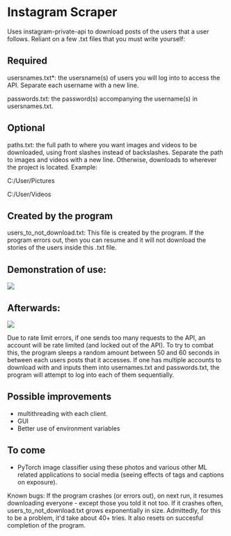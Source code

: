 # Instagram Scraper
Uses instagram-private-api to download posts of the users that a user follows. Reliant on a few .txt files that you must write yourself:

## Required

usersnames.txt*: the usersname(s) of users you will log into to access the API. Separate each username with a new line.

passwords.txt: the password(s) accompanying the username(s) in usersnames.txt. 

## Optional

paths.txt: the full path to where you want images and videos to be downloaded, using front slashes instead of backslashes. Separate the path to images and videos with a new line. Otherwise, downloads to wherever the project is located. Example: 

C:/User/Pictures

C:/User/Videos

## Created by the program
users_to_not_download.txt: This file is created by the program. If the program errors out, then you can resume and it will not download the stories of the users inside this .txt file.


## Demonstration of use:

![](https://i.imgur.com/bSH3GfI.gif)


## Afterwards:

![](https://i.imgur.com/fj1vJLR.png)



Due to rate limit errors, if one sends too many requests to the API, an account will be rate limited (and locked out of the API). To try to combat this, the program sleeps a random amount between 50 and 60 seconds in between each users posts that it accesses. If one has multiple accounts to download with and inputs them into usernames.txt and passwords.txt, the program will attempt to log into each of them sequentially.

## Possible improvements

  * multithreading with each client.
  * GUI 
  * Better use of environment variables



## To come

  * PyTorch image classifier using these photos and various other ML related applications to social media (seeing effects of tags and captions on exposure).



Known bugs: If the program crashes (or errors out), on next run, it resumes downloading everyone - except those you told it not too. If it crashes often, users_to_not_download.txt grows exponentially in size. Admittedly, for this to be a problem, it'd take about 40+ tries. It also resets on succesful completion of the program.
